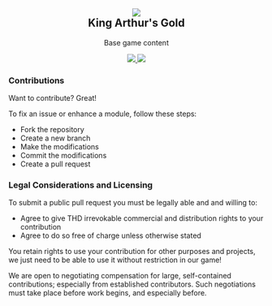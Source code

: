 <h2 align = 'center'><img src = 'http://i.imgur.com/794rYzg.png'><br>King Arthur's Gold</h2>
<p align = 'center'>Base game content</p>

<p align = 'center'>
  <a href = 'https://discord.gg/JucZs9m'>
      <img src = 'https://img.shields.io/badge/%23development-on Discord-7289DA.svg'>
  </a>
  <a href = 'http://webchat.quakenet.org/?channels=#thd'>
    <img src = 'https://img.shields.io/badge/%23thd-on Quakenet-lightgray.svg'>
  </a>
</p>

### Contributions

Want to contribute? Great!

To fix an issue or enhance a module, follow these steps:

- Fork the repository
- Create a new branch
- Make the modifications
- Commit the modifications
- Create a pull request

### Legal Considerations and Licensing

To submit a public pull request you must be legally able and and willing to:

- Agree to give THD irrevokable commercial and distribution rights to your contribution
- Agree to do so free of charge unless otherwise stated

You retain rights to use your contribution for other purposes and projects, we just need to be able to use it without restriction in our game!

We are open to negotiating compensation for large, self-contained contributions; especially from established contributors. Such negotiations must take place before work begins, and especially before.